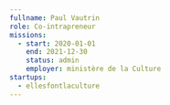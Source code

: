 ```yaml
---
fullname: Paul Vautrin
role: Co-intrapreneur
missions:
  - start: 2020-01-01
    end: 2021-12-30
    status: admin
    employer: ministère de la Culture
startups:
  - ellesfontlaculture
---
```

